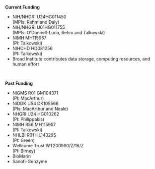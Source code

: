 **Current Funding**

- NIH/NHGRI U24HG011450<br/>(MPIs: Rehm and Daly)
- NIH/NHGRI U01HG011755<br/>(MPIs: O’Donnell-Luria, Rehm and Talkowski)
- NIMH MH115957<br/>(PI: Talkowski)
- NIHCHD HD081256<br/>(PI: Talkowski)
- Broad Institute contributes data storage, computing resources, and human effort

<br/>

**Past Funding**

- NIGMS R01 GM104371<br/>(PI: MacArthur)
- NIDDK U54 DK105566<br/>(PIs: MacArthur and Neale)
- NHGRI U24 HG010262<br/>(PI: Philippakis)
- NIMH R56 MH115957<br/>(PI: Talkowski)
- NHLBI R01 HL143295<br/>(PI: Green)
- Wellcome Trust WT200990/Z/16/Z<br/>(PI: Birney)
- BioMarin
- Sanofi-Genzyme
